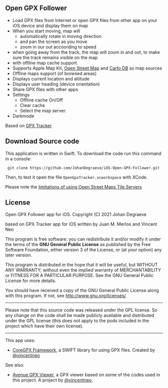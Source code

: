 ## Open GPX Follower


- Load GPX files from Internet or open GPX files from other app on your iOS device and display them on map
- When you start moving, map will 
  - automatically rotate in moving direction
  - and pan the screen as you move
  - zoom in our out accoording to speed
- when going away from the track, the map will zoom in and out, to make sure the track remains visible on the map
- with offline map cache support.
- Supports Apple Map Kit, [Open Street Map](http://wiki.openstreetmap.org/wiki/Tile_usage_policy) and [Carto DB](http://www.cartodb.com) as map sources
 - Offline maps support (of browsed areas)
 - Displays current location and altitude
 - Displays user heading (device orientation) 
 - Share GPX files with other apps
 - Settings
    - Offline cache On/Off
    - Clear cache
    - Select the map server.
  - Darkmode
 
Based on [GPX Tracker](https://github.com/merlos/iOS-Open-GPX-Tracker)


## Download Source code
This application is written in Swift. To download the code run this command in a console:

```
 git clone https://github.com/JohanDegraeve/iOS-Open-GPX-Follower.git
```

Then, to test it open the file `OpenGpxTracker.xcworkspace` with XCode.

Please note the [limitations of using Open Street Maps Tile Servers](http://wiki.openstreetmap.org/wiki/Tile_usage_policy)


## License
Open GPX Follower app for iOS.  Copyright (C) 2021  Johan Degraeve

based on GPX Tracker app for iOS written by Juan M. Merlos and Vincent Neo

This program is free software: you can redistribute it and/or modify
it under the terms of the **GNU General Public License** as published by
the Free Software Foundation, either version 3 of the License, or
(at your option) any later version.

This program is distributed in the hope that it will be useful,
but WITHOUT ANY WARRANTY; without even the implied warranty of
MERCHANTABILITY or FITNESS FOR A PARTICULAR PURPOSE.  See the
GNU General Public License for more details.

You should have received a copy of the GNU General Public License
along with this program.  If not, see <http://www.gnu.org/licenses/>.

----

Please note that this source code was released under the GPL license.  So any change on the code shall be made publicly available and distributed under the GPL license (this does not apply to the pods included in the project which have their own license).

----

This app uses:
- [CoreGPX Framework](https://github.com/vincentneo/CoreGPX), a SWIFT library for using GPX files. Created by [@vincentneo](http://github.com/vincentneo)

See also:
- [Avenue GPX Viewer](https://github.com/vincentneo/Avenue-GPX-Viewer), a GPX viewer based on some of the codes used in this project. A project by  [@vincentneo](http://github.com/vincentneo).
